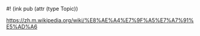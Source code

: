 #! (ink pub (attr (type Topic))

https://zh.m.wikipedia.org/wiki/%E8%AE%A4%E7%9F%A5%E7%A7%91%E5%AD%A6